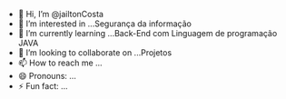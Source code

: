 - 👋 Hi, I’m @jailtonCosta    
- 👀 I’m interested in ...Segurança da informação
- 🌱 I’m currently learning ...Back-End com Linguagem de programação JAVA
- 💞️ I’m looking to collaborate on ...Projetos
- 📫 How to reach me ...
- 😄 Pronouns: ...
- ⚡ Fun fact: ...

<!---
jailtonCosta/jailtonCosta is a ✨ special ✨ repository because its `README.md` (this file) appears on your GitHub profile.
You can click the Preview link to take a look at your changes.
--->
